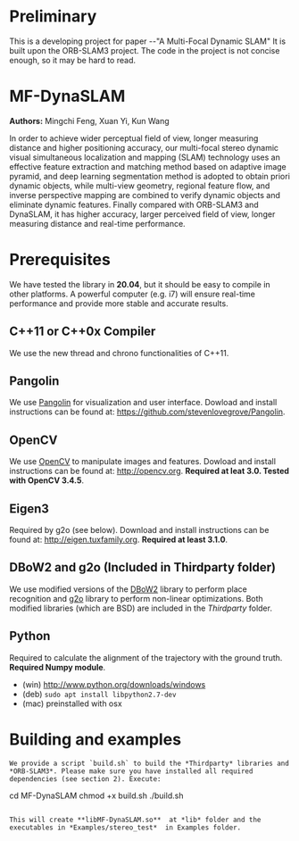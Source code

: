 # Preliminary
This is a developing project for paper --"A Multi-Focal Dynamic SLAM"
It is built upon the ORB-SLAM3 project.
The code in the project is not concise enough, so it may be hard to read.

# MF-DynaSLAM
**Authors:** Mingchi Feng, Xuan Yi, Kun Wang

In order to achieve wider perceptual field of view, longer measuring distance and higher positioning accuracy, our multi-focal stereo dynamic visual simultaneous localization and mapping (SLAM) technology uses an effective feature extraction and matching method based on adaptive image pyramid, and deep learning segmentation method is adopted to obtain priori dynamic objects, while multi-view geometry, regional feature flow, and inverse perspective mapping are combined to verify dynamic objects and eliminate dynamic features. Finally compared with ORB-SLAM3 and DynaSLAM, it has higher accuracy, larger perceived field of view, longer measuring distance and real-time performance.


#  Prerequisites
We have tested the library in  **20.04**, but it should be easy to compile in other platforms. A powerful computer (e.g. i7) will ensure real-time performance and provide more stable and accurate results.

## C++11 or C++0x Compiler
We use the new thread and chrono functionalities of C++11.

## Pangolin
We use [Pangolin](https://github.com/stevenlovegrove/Pangolin) for visualization and user interface. Dowload and install instructions can be found at: https://github.com/stevenlovegrove/Pangolin.

## OpenCV
We use [OpenCV](http://opencv.org) to manipulate images and features. Dowload and install instructions can be found at: http://opencv.org. **Required at leat 3.0. Tested with OpenCV 3.4.5**.

## Eigen3
Required by g2o (see below). Download and install instructions can be found at: http://eigen.tuxfamily.org. **Required at least 3.1.0**.

## DBoW2 and g2o (Included in Thirdparty folder)
We use modified versions of the [DBoW2](https://github.com/dorian3d/DBoW2) library to perform place recognition and [g2o](https://github.com/RainerKuemmerle/g2o) library to perform non-linear optimizations. Both modified libraries (which are BSD) are included in the *Thirdparty* folder.

## Python
Required to calculate the alignment of the trajectory with the ground truth. **Required Numpy module**.

* (win) http://www.python.org/downloads/windows
* (deb) `sudo apt install libpython2.7-dev`
* (mac) preinstalled with osx

#  Building and examples

```
We provide a script `build.sh` to build the *Thirdparty* libraries and *ORB-SLAM3*. Please make sure you have installed all required dependencies (see section 2). Execute:
```
cd MF-DynaSLAM
chmod +x build.sh
./build.sh
```

This will create **libMF-DynaSLAM.so**  at *lib* folder and the executables in *Examples/stereo_test*  in Examples folder.




